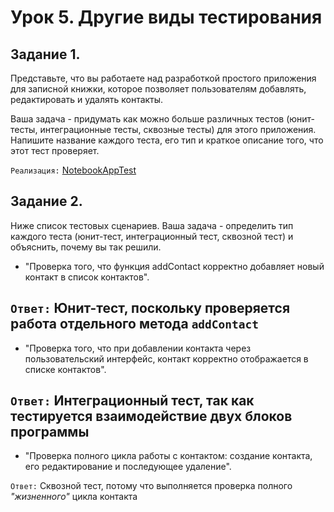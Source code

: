 # Урок 5. Другие виды тестирования

## Задание 1.

Представьте, что вы работаете над разработкой простого приложения для записной книжки, 
которое позволяет пользователям добавлять, редактировать и удалять контакты.

Ваша задача - придумать как можно больше различных тестов 
(юнит-тесты, интеграционные тесты, сквозные тесты) для этого приложения. 
Напишите название каждого теста, его тип и краткое описание того, что этот тест проверяет.

`Реализация:`
[NotebookAppTest](https://github.com/MikhailAkulov/Java_Unit_Testing/blob/main/src/test/main/java/ru/gb/examples/Example_5/Tasks/NotebookAppTest.java)

## Задание 2.

Ниже список тестовых сценариев. 
Ваша задача - определить тип каждого теста (юнит-тест, интеграционный тест, сквозной тест) и объяснить, почему вы так решили. 
* "Проверка того, что функция addContact корректно добавляет новый контакт в список контактов".

`Ответ:`
Юнит-тест, поскольку проверяется работа отдельного метода `addContact`
---

* "Проверка того, что при добавлении контакта через пользовательский интерфейс, контакт корректно отображается в списке контактов".

`Ответ:`
Интеграционный тест, так как тестируется взаимодействие двух блоков программы
---

* "Проверка полного цикла работы с контактом: создание контакта, его редактирование и последующее удаление".

`Ответ:`
Сквозной тест, потому что выполняется проверка полного *"жизненного"* цикла контакта
